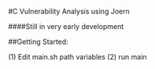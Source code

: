 #C Vulnerability Analysis using Joern

####Still in very early development

##Getting Started:

(1) Edit main.sh path variables
(2) run main

